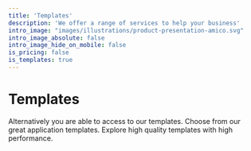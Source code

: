 ```yaml
---
title: 'Templates'
description: 'We offer a range of services to help your business'
intro_image: "images/illustrations/product-presentation-amico.svg"
intro_image_absolute: false
intro_image_hide_on_mobile: false
is_pricing: false
is_templates: true
---
```


# Templates

Alternatively you are able to access to our templates. Choose from our great application templates. Explore high quality templates with high performance.
